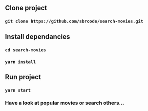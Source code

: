 ## Clone project

### `git clone https://github.com/sbrcode/search-movies.git`

## Install dependancies

### `cd search-movies`

### `yarn install`

## Run project

### `yarn start`

### Have a look at popular movies or search others...